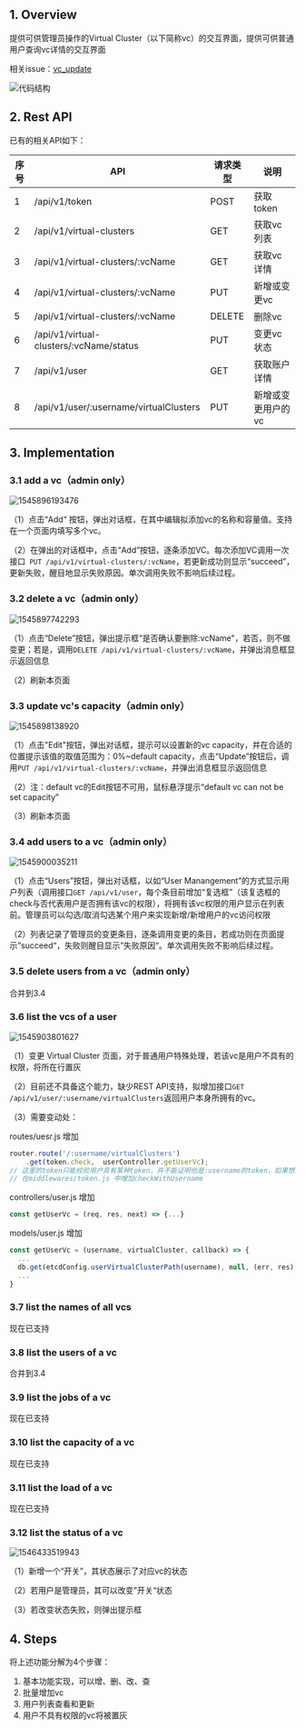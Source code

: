 

## 1. Overview

提供可供管理员操作的Virtual Cluster（以下简称vc）的交互界面，提供可供普通用户查询vc详情的交互界面

相关issue：[vc_update](https://github.com/Microsoft/pai/issues/1754)

![代码结构](./vc_management.png)



## 2. Rest API

已有的相关API如下：

| 序号 | API                                     | 请求类型 | 说明               |
| ---- | --------------------------------------- | -------- | ------------------ |
| 1    | /api/v1/token                           | POST     | 获取token          |
| 2    | /api/v1/virtual-clusters                | GET      | 获取vc列表         |
| 3    | /api/v1/virtual-clusters/:vcName        | GET      | 获取vc详情         |
| 4    | /api/v1/virtual-clusters/:vcName        | PUT      | 新增或变更vc       |
| 5    | /api/v1/virtual-clusters/:vcName        | DELETE   | 删除vc             |
| 6    | /api/v1/virtual-clusters/:vcName/status | PUT      | 变更vc状态         |
| 7    | /api/v1/user                            | GET      | 获取账户详情       |
| 8    | /api/v1/user/:username/virtualClusters  | PUT      | 新增或变更用户的vc |



## 3. Implementation

### 3.1 add a vc（admin only）

![1545896193476](./add_vc.png)

（1）点击“Add“ 按钮，弹出对话框，在其中编辑拟添加vc的名称和容量值。支持在一个页面内填写多个vc。

（2）在弹出的对话框中，点击“Add”按钮，逐条添加VC。每次添加VC调用一次接口` PUT /api/v1/virtual-clusters/:vcName`，若更新成功则显示“succeed”，更新失败，醒目地显示失败原因。单次调用失败不影响后续过程。

### 3.2 delete a vc（admin only）

![1545897742293](./delete_vc.png)

（1）点击“Delete”按钮，弹出提示框“是否确认要删除:vcName"，若否，则不做变更；若是，调用`DELETE /api/v1/virtual-clusters/:vcName`，并弹出消息框显示返回信息

（2）刷新本页面

### 3.3 update vc's capacity（admin only）

![1545898138920](./update_vc.png)

（1）点击"Edit"按钮，弹出对话框，提示可以设置新的vc capacity，并在合适的位置提示该值的取值范围为：0%~default capacity，点击“Update”按钮后，调用`PUT /api/v1/virtual-clusters/:vcName`，并弹出消息框显示返回信息

（2）注：default vc的Edit按钮不可用，鼠标悬浮提示“default vc can not be set capacity”

（3）刷新本页面

### 3.4 add users to a vc（admin only）

![1545900035211](./add_users_to_vc.png)

（1）点击“Users”按钮，弹出对话框，以如“User Manangement”的方式显示用户列表（调用接口`GET /api/v1/user`，每个条目前增加“复选框”（该复选框的check与否代表用户是否拥有该vc的权限），将拥有该vc权限的用户显示在列表前。管理员可以勾选/取消勾选某个用户来实现新增/新增用户的vc访问权限

（2）列表记录了管理员的变更条目，逐条调用变更的条目，若成功则在页面提示”succeed“，失败则醒目显示”失败原因“。单次调用失败不影响后续过程。

### 3.5 delete users from a vc（admin only）

合并到3.4

### 3.6 list the vcs of a user

![1545903801627](./list_vc.png)

（1）变更 Virtual Cluster 页面，对于普通用户特殊处理，若该vc是用户不具有的权限，将所在行置灰

（2）目前还不具备这个能力，缺少REST API支持，拟增加接口`GET /api/v1/user/:username/virtualClusters`返回用户本身所拥有的vc。

（3）需要变动处：

routes/uesr.js  增加

```javascript
router.route('/:username/virtualClusters')
    .get(token.check,  userController.getUserVc);
// 这里的token只能校验用户具有某种token，并不能证明他是:username的token，如果想这么做，还需要进一步优化：
// 在middlewares/token.js 中增加checkWithUsername
```
controllers/user.js 增加
```javascript
const getUserVc = (req, res, next) => {...}
```
models/user.js 增加
```javascript
const getUserVc = (username, virtualCluster, callback) => {
  ...
  db.get(etcdConfig.userVirtualClusterPath(username), null, (err, res) => {
  ...
}
```


### 3.7 list the names of all vcs

现在已支持

### 3.8 list the users of a vc

合并到3.4

### 3.9 list the jobs of a vc

现在已支持

### 3.10 list the capacity of a vc

现在已支持

### 3.11 list the load of a vc

现在已支持

### 3.12 list the status of a vc

![1546433519943](./vc_status.png)

（1）新增一个“开关”，其状态展示了对应vc的状态

（2）若用户是管理员，其可以改变”开关“状态

（3）若改变状态失败，则弹出提示框

## 4. Steps

将上述功能分解为4个步骤：

1. 基本功能实现，可以增、删、改、查
2. 批量增加vc
3. 用户列表查看和更新
4. 用户不具有权限的vc将被置灰



